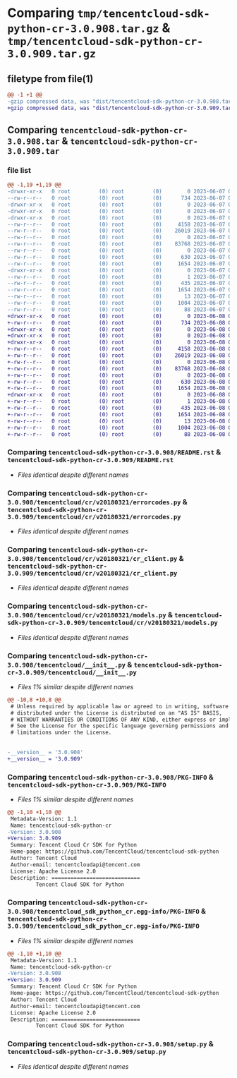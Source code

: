 # Comparing `tmp/tencentcloud-sdk-python-cr-3.0.908.tar.gz` & `tmp/tencentcloud-sdk-python-cr-3.0.909.tar.gz`

## filetype from file(1)

```diff
@@ -1 +1 @@
-gzip compressed data, was "dist/tencentcloud-sdk-python-cr-3.0.908.tar", last modified: Wed Jun  7 00:21:25 2023, max compression
+gzip compressed data, was "dist/tencentcloud-sdk-python-cr-3.0.909.tar", last modified: Thu Jun  8 00:21:58 2023, max compression
```

## Comparing `tencentcloud-sdk-python-cr-3.0.908.tar` & `tencentcloud-sdk-python-cr-3.0.909.tar`

### file list

```diff
@@ -1,19 +1,19 @@
-drwxr-xr-x   0 root         (0) root         (0)        0 2023-06-07 00:21:25.000000 tencentcloud-sdk-python-cr-3.0.908/
--rw-r--r--   0 root         (0) root         (0)      734 2023-06-07 00:21:24.000000 tencentcloud-sdk-python-cr-3.0.908/README.rst
-drwxr-xr-x   0 root         (0) root         (0)        0 2023-06-07 00:21:25.000000 tencentcloud-sdk-python-cr-3.0.908/tencentcloud/
-drwxr-xr-x   0 root         (0) root         (0)        0 2023-06-07 00:21:25.000000 tencentcloud-sdk-python-cr-3.0.908/tencentcloud/cr/
-drwxr-xr-x   0 root         (0) root         (0)        0 2023-06-07 00:21:25.000000 tencentcloud-sdk-python-cr-3.0.908/tencentcloud/cr/v20180321/
--rw-r--r--   0 root         (0) root         (0)     4158 2023-06-07 00:21:24.000000 tencentcloud-sdk-python-cr-3.0.908/tencentcloud/cr/v20180321/errorcodes.py
--rw-r--r--   0 root         (0) root         (0)    26019 2023-06-07 00:21:24.000000 tencentcloud-sdk-python-cr-3.0.908/tencentcloud/cr/v20180321/cr_client.py
--rw-r--r--   0 root         (0) root         (0)        0 2023-06-07 00:21:24.000000 tencentcloud-sdk-python-cr-3.0.908/tencentcloud/cr/v20180321/__init__.py
--rw-r--r--   0 root         (0) root         (0)    83768 2023-06-07 00:21:24.000000 tencentcloud-sdk-python-cr-3.0.908/tencentcloud/cr/v20180321/models.py
--rw-r--r--   0 root         (0) root         (0)        0 2023-06-07 00:21:24.000000 tencentcloud-sdk-python-cr-3.0.908/tencentcloud/cr/__init__.py
--rw-r--r--   0 root         (0) root         (0)      630 2023-06-07 00:21:24.000000 tencentcloud-sdk-python-cr-3.0.908/tencentcloud/__init__.py
--rw-r--r--   0 root         (0) root         (0)     1654 2023-06-07 00:21:25.000000 tencentcloud-sdk-python-cr-3.0.908/PKG-INFO
-drwxr-xr-x   0 root         (0) root         (0)        0 2023-06-07 00:21:25.000000 tencentcloud-sdk-python-cr-3.0.908/tencentcloud_sdk_python_cr.egg-info/
--rw-r--r--   0 root         (0) root         (0)        1 2023-06-07 00:21:25.000000 tencentcloud-sdk-python-cr-3.0.908/tencentcloud_sdk_python_cr.egg-info/dependency_links.txt
--rw-r--r--   0 root         (0) root         (0)      435 2023-06-07 00:21:25.000000 tencentcloud-sdk-python-cr-3.0.908/tencentcloud_sdk_python_cr.egg-info/SOURCES.txt
--rw-r--r--   0 root         (0) root         (0)     1654 2023-06-07 00:21:25.000000 tencentcloud-sdk-python-cr-3.0.908/tencentcloud_sdk_python_cr.egg-info/PKG-INFO
--rw-r--r--   0 root         (0) root         (0)       13 2023-06-07 00:21:25.000000 tencentcloud-sdk-python-cr-3.0.908/tencentcloud_sdk_python_cr.egg-info/top_level.txt
--rw-r--r--   0 root         (0) root         (0)     1004 2023-06-07 00:21:24.000000 tencentcloud-sdk-python-cr-3.0.908/setup.py
--rw-r--r--   0 root         (0) root         (0)       88 2023-06-07 00:21:25.000000 tencentcloud-sdk-python-cr-3.0.908/setup.cfg
+drwxr-xr-x   0 root         (0) root         (0)        0 2023-06-08 00:21:58.000000 tencentcloud-sdk-python-cr-3.0.909/
+-rw-r--r--   0 root         (0) root         (0)      734 2023-06-08 00:21:58.000000 tencentcloud-sdk-python-cr-3.0.909/README.rst
+drwxr-xr-x   0 root         (0) root         (0)        0 2023-06-08 00:21:58.000000 tencentcloud-sdk-python-cr-3.0.909/tencentcloud/
+drwxr-xr-x   0 root         (0) root         (0)        0 2023-06-08 00:21:58.000000 tencentcloud-sdk-python-cr-3.0.909/tencentcloud/cr/
+drwxr-xr-x   0 root         (0) root         (0)        0 2023-06-08 00:21:58.000000 tencentcloud-sdk-python-cr-3.0.909/tencentcloud/cr/v20180321/
+-rw-r--r--   0 root         (0) root         (0)     4158 2023-06-08 00:21:58.000000 tencentcloud-sdk-python-cr-3.0.909/tencentcloud/cr/v20180321/errorcodes.py
+-rw-r--r--   0 root         (0) root         (0)    26019 2023-06-08 00:21:58.000000 tencentcloud-sdk-python-cr-3.0.909/tencentcloud/cr/v20180321/cr_client.py
+-rw-r--r--   0 root         (0) root         (0)        0 2023-06-08 00:21:58.000000 tencentcloud-sdk-python-cr-3.0.909/tencentcloud/cr/v20180321/__init__.py
+-rw-r--r--   0 root         (0) root         (0)    83768 2023-06-08 00:21:58.000000 tencentcloud-sdk-python-cr-3.0.909/tencentcloud/cr/v20180321/models.py
+-rw-r--r--   0 root         (0) root         (0)        0 2023-06-08 00:21:58.000000 tencentcloud-sdk-python-cr-3.0.909/tencentcloud/cr/__init__.py
+-rw-r--r--   0 root         (0) root         (0)      630 2023-06-08 00:21:58.000000 tencentcloud-sdk-python-cr-3.0.909/tencentcloud/__init__.py
+-rw-r--r--   0 root         (0) root         (0)     1654 2023-06-08 00:21:58.000000 tencentcloud-sdk-python-cr-3.0.909/PKG-INFO
+drwxr-xr-x   0 root         (0) root         (0)        0 2023-06-08 00:21:58.000000 tencentcloud-sdk-python-cr-3.0.909/tencentcloud_sdk_python_cr.egg-info/
+-rw-r--r--   0 root         (0) root         (0)        1 2023-06-08 00:21:58.000000 tencentcloud-sdk-python-cr-3.0.909/tencentcloud_sdk_python_cr.egg-info/dependency_links.txt
+-rw-r--r--   0 root         (0) root         (0)      435 2023-06-08 00:21:58.000000 tencentcloud-sdk-python-cr-3.0.909/tencentcloud_sdk_python_cr.egg-info/SOURCES.txt
+-rw-r--r--   0 root         (0) root         (0)     1654 2023-06-08 00:21:58.000000 tencentcloud-sdk-python-cr-3.0.909/tencentcloud_sdk_python_cr.egg-info/PKG-INFO
+-rw-r--r--   0 root         (0) root         (0)       13 2023-06-08 00:21:58.000000 tencentcloud-sdk-python-cr-3.0.909/tencentcloud_sdk_python_cr.egg-info/top_level.txt
+-rw-r--r--   0 root         (0) root         (0)     1004 2023-06-08 00:21:58.000000 tencentcloud-sdk-python-cr-3.0.909/setup.py
+-rw-r--r--   0 root         (0) root         (0)       88 2023-06-08 00:21:58.000000 tencentcloud-sdk-python-cr-3.0.909/setup.cfg
```

### Comparing `tencentcloud-sdk-python-cr-3.0.908/README.rst` & `tencentcloud-sdk-python-cr-3.0.909/README.rst`

 * *Files identical despite different names*

### Comparing `tencentcloud-sdk-python-cr-3.0.908/tencentcloud/cr/v20180321/errorcodes.py` & `tencentcloud-sdk-python-cr-3.0.909/tencentcloud/cr/v20180321/errorcodes.py`

 * *Files identical despite different names*

### Comparing `tencentcloud-sdk-python-cr-3.0.908/tencentcloud/cr/v20180321/cr_client.py` & `tencentcloud-sdk-python-cr-3.0.909/tencentcloud/cr/v20180321/cr_client.py`

 * *Files identical despite different names*

### Comparing `tencentcloud-sdk-python-cr-3.0.908/tencentcloud/cr/v20180321/models.py` & `tencentcloud-sdk-python-cr-3.0.909/tencentcloud/cr/v20180321/models.py`

 * *Files identical despite different names*

### Comparing `tencentcloud-sdk-python-cr-3.0.908/tencentcloud/__init__.py` & `tencentcloud-sdk-python-cr-3.0.909/tencentcloud/__init__.py`

 * *Files 1% similar despite different names*

```diff
@@ -10,8 +10,8 @@
 # Unless required by applicable law or agreed to in writing, software
 # distributed under the License is distributed on an "AS IS" BASIS,
 # WITHOUT WARRANTIES OR CONDITIONS OF ANY KIND, either express or implied.
 # See the License for the specific language governing permissions and
 # limitations under the License.
 
 
-__version__ = '3.0.908'
+__version__ = '3.0.909'
```

### Comparing `tencentcloud-sdk-python-cr-3.0.908/PKG-INFO` & `tencentcloud-sdk-python-cr-3.0.909/PKG-INFO`

 * *Files 1% similar despite different names*

```diff
@@ -1,10 +1,10 @@
 Metadata-Version: 1.1
 Name: tencentcloud-sdk-python-cr
-Version: 3.0.908
+Version: 3.0.909
 Summary: Tencent Cloud Cr SDK for Python
 Home-page: https://github.com/TencentCloud/tencentcloud-sdk-python
 Author: Tencent Cloud
 Author-email: tencentcloudapi@tencent.com
 License: Apache License 2.0
 Description: ============================
         Tencent Cloud SDK for Python
```

### Comparing `tencentcloud-sdk-python-cr-3.0.908/tencentcloud_sdk_python_cr.egg-info/PKG-INFO` & `tencentcloud-sdk-python-cr-3.0.909/tencentcloud_sdk_python_cr.egg-info/PKG-INFO`

 * *Files 1% similar despite different names*

```diff
@@ -1,10 +1,10 @@
 Metadata-Version: 1.1
 Name: tencentcloud-sdk-python-cr
-Version: 3.0.908
+Version: 3.0.909
 Summary: Tencent Cloud Cr SDK for Python
 Home-page: https://github.com/TencentCloud/tencentcloud-sdk-python
 Author: Tencent Cloud
 Author-email: tencentcloudapi@tencent.com
 License: Apache License 2.0
 Description: ============================
         Tencent Cloud SDK for Python
```

### Comparing `tencentcloud-sdk-python-cr-3.0.908/setup.py` & `tencentcloud-sdk-python-cr-3.0.909/setup.py`

 * *Files identical despite different names*

